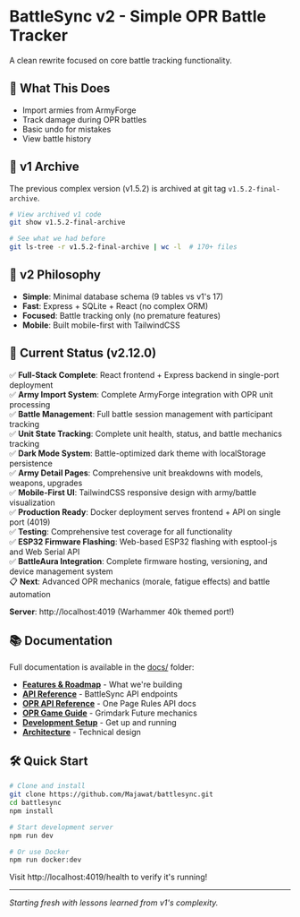 # BattleSync v2 - Simple OPR Battle Tracker

A clean rewrite focused on core battle tracking functionality.

## 🎯 What This Does

- Import armies from ArmyForge  
- Track damage during OPR battles
- Basic undo for mistakes
- View battle history

## 🔄 v1 Archive

The previous complex version (v1.5.2) is archived at git tag `v1.5.2-final-archive`.

```bash
# View archived v1 code
git show v1.5.2-final-archive

# See what we had before
git ls-tree -r v1.5.2-final-archive | wc -l  # 170+ files
```

## 🚀 v2 Philosophy

- **Simple**: Minimal database schema (9 tables vs v1's 17)
- **Fast**: Express + SQLite + React (no complex ORM)  
- **Focused**: Battle tracking only (no premature features)
- **Mobile**: Built mobile-first with TailwindCSS

## 🚀 Current Status (v2.12.0)

✅ **Full-Stack Complete**: React frontend + Express backend in single-port deployment  
✅ **Army Import System**: Complete ArmyForge integration with OPR unit processing  
✅ **Battle Management**: Full battle session management with participant tracking  
✅ **Unit State Tracking**: Complete unit health, status, and battle mechanics tracking  
✅ **Dark Mode System**: Battle-optimized dark theme with localStorage persistence  
✅ **Army Detail Pages**: Comprehensive unit breakdowns with models, weapons, upgrades  
✅ **Mobile-First UI**: TailwindCSS responsive design with army/battle visualization  
✅ **Production Ready**: Docker deployment serves frontend + API on single port (4019)  
✅ **Testing**: Comprehensive test coverage for all functionality  
✅ **ESP32 Firmware Flashing**: Web-based ESP32 flashing with esptool-js and Web Serial API  
✅ **BattleAura Integration**: Complete firmware hosting, versioning, and device management system  
📋 **Next**: Advanced OPR mechanics (morale, fatigue effects) and battle automation

**Server**: http://localhost:4019 (Warhammer 40k themed port!)

## 📚 Documentation

Full documentation is available in the [docs/](docs/) folder:

- **[Features & Roadmap](docs/features.md)** - What we're building
- **[API Reference](docs/api.md)** - BattleSync API endpoints
- **[OPR API Reference](docs/opr-api-reference.md)** - One Page Rules API docs
- **[OPR Game Guide](docs/opr-guide.md)** - Grimdark Future mechanics
- **[Development Setup](docs/development.md)** - Get up and running
- **[Architecture](docs/architecture.md)** - Technical design

## 🛠️ Quick Start

```bash
# Clone and install
git clone https://github.com/Majawat/battlesync.git
cd battlesync
npm install

# Start development server
npm run dev

# Or use Docker
npm run docker:dev
```

Visit http://localhost:4019/health to verify it's running!

---
*Starting fresh with lessons learned from v1's complexity.*